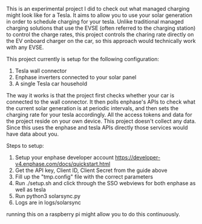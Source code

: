 This is an experimental project I did to check out what managed charging might look like for a Tesla.
It aims to allow you to use your solar generation in order to schedule charging for your tesla.
Unlike traditional managed charging solutions that use the EVSE (often referred to the charging station)
to control the charge rates, this project controls the charing rate directly on the EV onboard charger
on the car, so this approach would technically work with any EVSE.

This project currently is setup for the following configuration:
1. Tesla wall connector
2. Enphase inverters connected to your solar panel
3. A single Tesla car household

The way it works is that the project first checks whether your car is connected to the wall connector.
It then polls enphase's APIs to check what the current solar generation is
at periodic intervals, and then sets the charging rate for your tesla accordingly. 
All the access tokens and data for the project reside on your own device. This project
doesn't collect any data. Since this uses the enphase and tesla APIs directly
those services would have data about you. 

Steps to setup:
1. Setup your enphase developer account https://developer-v4.enphase.com/docs/quickstart.html
2. Get the API key, Client ID, Client Secret from the guide above
3. Fill up the "tmp.config" file with the correct parameters
4. Run ./setup.sh and click through the SSO webviews for both enphase as well as tesla
5. Run python3 solarsync.py
6. Logs are in logs/solarsync

running this on a raspberry pi might allow you to do this continuously.
